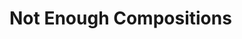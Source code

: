 
Not Enough Compositions
================================================================================

